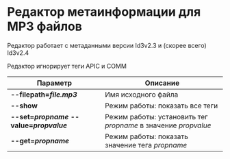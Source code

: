 # Редактор метаинформации для MP3 файлов

Редактор работает с метаданными версии Id3v2.3 и (скорее всего) Id3v2.4

Редактор игнорирует теги APIC и COMM

| Параметр | Описание |
|---|---|
|**--filepath=*file.mp3***| Имя исходного файла|
|**--show**| Режим работы: показать все теги|
|**--set=*propname*** **--value=*propvalue***|Режим работы: установить тег *propname* в значение *propvalue*|
|**--get=*propname***|Режим работы: показать значение тега *propname*|
